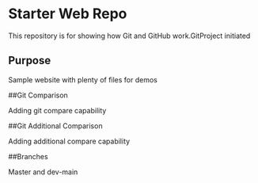 # Starter Web Repo

This repository is for showing how Git and GitHub work.GitProject initiated

## Purpose

Sample website with plenty of files for demos

##Git Comparison

Adding git compare capability

##Git Additional Comparison

Adding additional compare capability

##Branches

Master and dev-main